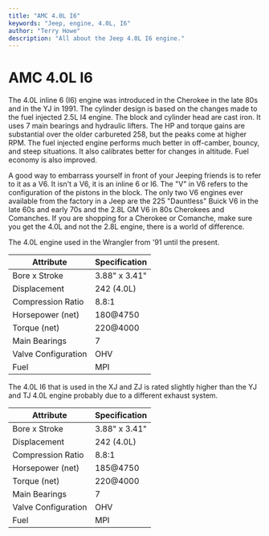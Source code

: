 ```yaml
---
title: "AMC 4.0L I6"
keywords: "Jeep, engine, 4.0L, I6"
author: "Terry Howe"
description: "All about the Jeep 4.0L I6 engine."
---
```

# AMC 4.0L I6

The 4.0L inline 6 (I6) engine was introduced in the Cherokee in the late 80s and in the YJ in 1991. The cylinder design is based on the changes made to the fuel injected 2.5L I4 engine. The block and cylinder head are cast iron. It uses 7 main bearings and hydraulic lifters. The HP and torque gains are substantial over the older carbureted 258, but the peaks come at higher RPM. The fuel injected engine performs much better in off-camber, bouncy, and steep situations. It also calibrates better for changes in altitude. Fuel economy is also improved.

A good way to embarrass yourself in front of your Jeeping friends is to refer to it as a V6. It isn't a V6, it is an inline 6 or I6. The "V" in V6 refers to the configuration of the pistons in the block. The only two V6 engines ever available from the factory in a Jeep are the 225 "Dauntless" Buick V6 in the late 60s and early 70s and the 2.8L GM V6 in 80s Cherokees and Comanches. If you are shopping for a Cherokee or Comanche, make sure you get the 4.0L and not the 2.8L engine, there is a world of difference.

The 4.0L engine used in the Wrangler from '91 until the present.

| Attribute           | Specification |
|---------------------|---------------|
| Bore x Stroke       | 3.88" x 3.41" |
| Displacement        | 242 (4.0L)    |
| Compression Ratio   | 8.8:1         |
| Horsepower (net)    | 180@4750      |
| Torque (net)        | 220@4000      |
| Main Bearings       | 7             |
| Valve Configuration | OHV           |
| Fuel                | MPI           |

The 4.0L I6 that is used in the XJ and ZJ is rated slightly higher than the YJ and TJ 4.0L engine probably due to a different exhaust system.

| Attribute           | Specification |
|---------------------|---------------|
| Bore x Stroke       | 3.88" x 3.41" |
| Displacement        | 242 (4.0L)    |
| Compression Ratio   | 8.8:1         |
| Horsepower (net)    | 185@4750      |
| Torque (net)        | 220@4000      |
| Main Bearings       | 7             |
| Valve Configuration | OHV           |
| Fuel                | MPI           |
